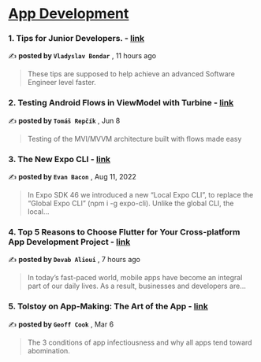 
<h1><a href=https://medium.com/tag/mobile-app-development/recommended target="_blank" rel="noopener noreferrer">App Development</a></h1>
<h3>1. Tips for Junior Developers. - <a href=https://medium.com/@wladyslaw.bondar?source=tag_recommended_feed---------0-84----------mobile_app_development----------fd1ea81a_be47_4a2b_8336_f9967b25e15b------- target="_blank" rel="noopener noreferrer">link</a></h3>

✍️ **posted by `Vladyslav Bondar`** <date> , 11 hours ago</date>

<blockquote>These tips are supposed to help achieve an advanced Software Engineer level faster.</blockquote>

<h3>2. Testing Android Flows in ViewModel with Turbine - <a href=https://medium.com/@tomas-repcik?source=tag_recommended_feed---------1-107----------mobile_app_development----------fd1ea81a_be47_4a2b_8336_f9967b25e15b------- target="_blank" rel="noopener noreferrer">link</a></h3>

✍️ **posted by `Tomáš Repčík`** <date> , Jun 8</date>

<blockquote>Testing of the MVI/MVVM architecture built with flows made easy</blockquote>

<h3>3. The New Expo CLI - <a href=https://medium.com/@Baconbrix?source=tag_recommended_feed---------2-85----------mobile_app_development----------fd1ea81a_be47_4a2b_8336_f9967b25e15b------- target="_blank" rel="noopener noreferrer">link</a></h3>

✍️ **posted by `Evan Bacon`** <date> , Aug 11, 2022</date>

<blockquote>In Expo SDK 46 we introduced a new “Local Expo CLI”, to replace the “Global Expo CLI” (npm i -g expo-cli). Unlike the global CLI, the local…</blockquote>

<h3>4. Top 5 Reasons to Choose Flutter for Your Cross-platform App Development Project - <a href=https://medium.com/@abdelmouhayminemac?source=tag_recommended_feed---------3-84----------mobile_app_development----------fd1ea81a_be47_4a2b_8336_f9967b25e15b------- target="_blank" rel="noopener noreferrer">link</a></h3>

✍️ **posted by `Devab Alioui`** <date> , 7 hours ago</date>

<blockquote>In today’s fast-paced world, mobile apps have become an integral part of our daily lives. As a result, businesses and developers are…</blockquote>

<h3>5. Tolstoy on App-Making: The Art of the App - <a href=https://medium.com/@geoff.cook?source=tag_recommended_feed---------4-107----------mobile_app_development----------fd1ea81a_be47_4a2b_8336_f9967b25e15b------- target="_blank" rel="noopener noreferrer">link</a></h3>

✍️ **posted by `Geoff Cook`** <date> , Mar 6</date>

<blockquote>The 3 conditions of app infectiousness and why all apps tend toward abomination.</blockquote>

